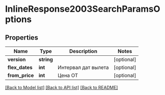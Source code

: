 # InlineResponse2003SearchParamsOptions

## Properties
Name | Type | Description | Notes
------------ | ------------- | ------------- | -------------
**version** | **string** |  | [optional] 
**flex_dates** | **int** | Интервал дат вылета | [optional] 
**from_price** | **int** | Цена ОТ | [optional] 

[[Back to Model list]](../../README.md#documentation-for-models) [[Back to API list]](../../README.md#documentation-for-api-endpoints) [[Back to README]](../../README.md)

